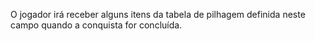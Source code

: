 O jogador irá receber alguns itens da tabela de pilhagem definida neste campo quando a conquista for concluída.